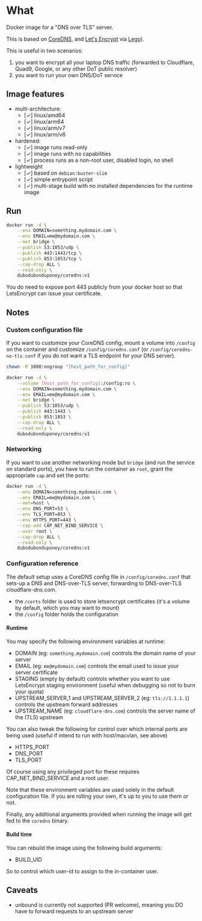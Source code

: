 # What

Docker image for a "DNS over TLS" server.

This is based on [CoreDNS](https://coredns.io/), and [Let's Encrypt](https://letsencrypt.org/) via [Lego](https://github.com/go-acme/lego)).

This is useful in two scenarios:

 1. you want to encrypt all your laptop DNS traffic (forwarded to Cloudflare, Quad9, Google, or any other DoT public resolver)
 1. you want to run your own DNS/DoT service

## Image features

 * multi-architecture:
    * [✓] linux/amd64
    * [✓] linux/arm64
    * [✓] linux/arm/v7
    * [✓] linux/arm/v6
 * hardened:
    * [✓] image runs read-only
    * [✓] image runs with no capabilities
    * [✓] process runs as a non-root user, disabled login, no shell
 * lightweight
    * [✓] based on `debian:buster-slim`
    * [✓] simple entrypoint script
    * [✓] multi-stage build with no installed dependencies for the runtime image

## Run

```bash
docker run -d \
    --env DOMAIN=something.mydomain.com \
    --env EMAIL=me@mydomain.com \
    --net bridge \
    --publish 53:1053/udp \
    --publish 443:1443/tcp \
    --publish 853:1853/tcp \
    --cap-drop ALL \
    --read-only \
    dubodubonduponey/coredns:v1
```

You do need to expose port 443 publicly from your docker host so that LetsEncrypt can issue your certificate.

## Notes

### Custom configuration file

If you want to customize your CoreDNS config, mount a volume into `/config` on the container and customize `/config/coredns.conf`
(or `/config/coredns-no-tls.conf` if you do not want a TLS endpoint for your DNS server).

```bash
chown -R 1000:nogroup "[host_path_for_config]"

docker run -d \
    --volume [host_path_for_config]:/config:ro \
    --env DOMAIN=something.mydomain.com \
    --env EMAIL=me@mydomain.com \
    --net bridge \
    --publish 53:1053/udp \
    --publish 443:1443 \
    --publish 853:1853 \
    --cap-drop ALL \
    --read-only \
    dubodubonduponey/coredns:v1
```

### Networking

If you want to use another networking mode but `bridge` (and run the service on standard ports), you have to run the container as `root`, grant the appropriate `cap` and set the ports:

```bash
docker run -d \
    --env DOMAIN=something.mydomain.com \
    --env EMAIL=me@mydomain.com \
    --net=host \
    --env DNS_PORT=53 \
    --env TLS_PORT=853 \
    --env HTTPS_PORT=443 \
    --cap-add CAP_NET_BIND_SERVICE \
    --user root \
    --cap-drop ALL \
    --read-only \
    dubodubonduponey/coredns:v1
```

### Configuration reference

The default setup uses a CoreDNS config file in `/config/coredns.conf` that sets-up a DNS and DNS-over-TLS server, forwarding to DNS-over-TLS cloudflare-dns.com.

 * the `/certs` folder is used to store letsencrypt certificates (it's a volume by default, which you may want to mount)
 * the `/config` folder holds the configuration

#### Runtime

You may specify the following environment variables at runtime:

 * DOMAIN (eg: `something.mydomain.com`) controls the domain name of your server
 * EMAIL (eg: `me@mydomain.com`) controls the email used to issue your server certificate
 * STAGING (empty by default) controls whether you want to use LetsEncrypt staging environment (useful when debugging so not to burn your quota)
 * UPSTREAM_SERVER_1 and UPSTREAM_SERVER_2 (eg: `tls://1.1.1.1`) controls the upstream forward addresses
 * UPSTREAM_NAME (eg: `cloudflare-dns.com`) controls the server name of the (TLS) upstream

You can also tweak the following for control over which internal ports are being used (useful if intend to run with host/macvlan, see above)

 * HTTPS_PORT
 * DNS_PORT
 * TLS_PORT

Of course using any privileged port for these requires CAP_NET_BIND_SERVICE and a root user.

Note that these environment variables are used solely in the default configuration file.
If you are rolling your own, it's up to you to use them or not.

Finally, any additional arguments provided when running the image will get fed to the `coredns` binary.

#### Build time

You can rebuild the image using the following build arguments:

 * BUILD_UID
 
So to control which user-id to assign to the in-container user.

## Caveats

 * unbound is currently not supported (PR welcome), meaning you DO have to forward requests to an upstream server

